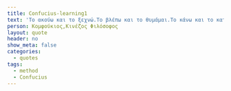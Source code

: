 ```yaml
---
title: Confucius-learning1
text: 'Το ακούω και το ξεχνώ.Το βλέπω και το θυμάμαι.Το κάνω και το καταλαβαίνω. '
person: Κομφούκιος,Κινέζος Φιλόσοφος
layout: quote
header: no
show_meta: false
categories:
  - quotes
tags:
  - method
  - Confucius
---
```


